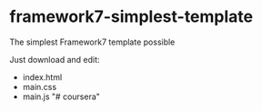 # framework7-simplest-template
The simplest Framework7 template possible

Just download and edit:
- index.html
- main.css
- main.js
"# coursera" 
